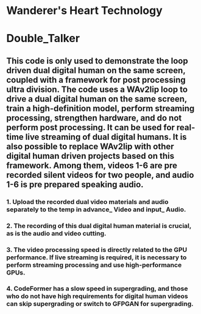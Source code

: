 # Wanderer's Heart Technology
# Double_Talker
## This code is only used to demonstrate the loop driven dual digital human on the same screen, coupled with a framework for post processing ultra division. The code uses a WAv2lip loop to drive a dual digital human on the same screen, train a high-definition model, perform streaming processing, strengthen hardware, and do not perform post processing. It can be used for real-time live streaming of dual digital humans. It is also possible to replace WAv2lip with other digital human driven projects based on this framework. Among them, videos 1-6 are pre recorded silent videos for two people, and audio 1-6 is pre prepared speaking audio.
### 1. Upload the recorded dual video materials and audio separately to the temp in advance_ Video and input_ Audio.
### 2. The recording of this dual digital human material is crucial, as is the audio and video cutting.
### 3. The video processing speed is directly related to the GPU performance. If live streaming is required, it is necessary to perform streaming processing and use high-performance GPUs.
### 4. CodeFormer has a slow speed in supergrading, and those who do not have high requirements for digital human videos can skip supergrading or switch to GFPGAN for supergrading.
